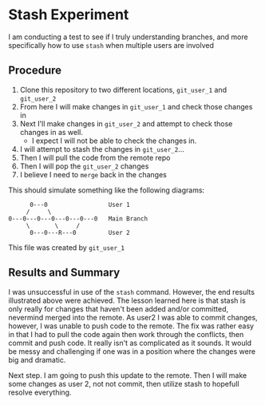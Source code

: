 # Stash Experiment
I am conducting a test to see if I truly understanding branches, and more specifically how to use `stash` when multiple users are involved

## Procedure
1. Clone this repository to two different locations, `git_user_1` and `git_user_2`
2. From here I will make changes in `git_user_1` and check those changes in
3. Next I'll make changes in `git_user_2` and attempt to check those changes in as well.
    - I expect I will not be able to check the changes in.
4. I will attempt to stash the changes in `git_user_2`...
5. Then I will pull the code from the remote repo
6. Then I will pop the `git_user_2` changes
7. I believe I need to `merge` back in the changes

This should simulate something like the following diagrams:

          0---0                 User 1
         /     \
    0---0---0---0---0---0---0   Main Branch
         \       \     /
          0---0---R---0         User 2

This file was created by `git_user_1`

## Results and Summary
I was unsuccessful in use of the `stash` command.  However, the end results illustrated above were achieved.  The lesson learned here is that stash is only really for changes that haven't been added and/or committed, nevermind merged into the remote.  As user2 I was able to commit changes, however, I was unable to push code to the remote.  The fix was rather easy in that I had to pull the code again then work through the conflicts, then commit and push code.  It really isn't as complicated as it sounds.  It would be messy and challenging if one was in a position where the changes were big and dramatic.

Next step.  I am going to push this update to the remote.  Then I will make some changes as user 2, not not commit, then utilize stash to hopefull resolve everything.